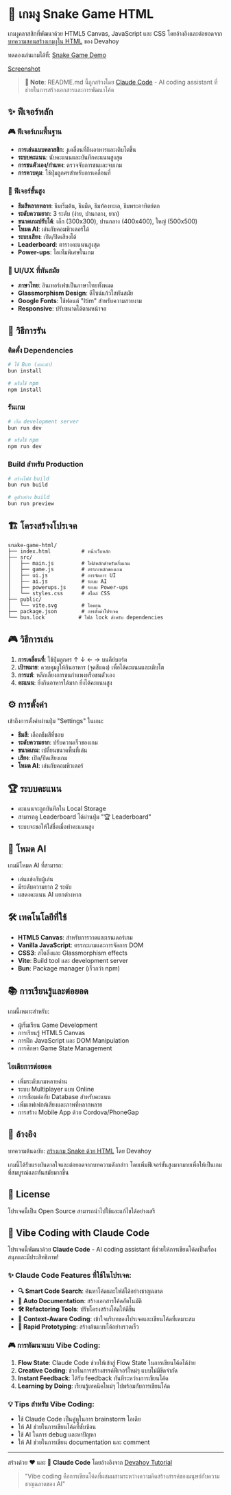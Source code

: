 # 🐍 เกมงู Snake Game HTML

เกมงูคลาสสิกที่พัฒนาด้วย HTML5 Canvas, JavaScript และ CSS โดยอ้างอิงและต่อยอดจาก[บทความสอนสร้างเกมงูใน HTML](https://www.devahoy.com/blog/2025/create-snake-game-html) ของ Devahoy

ทดลองเล่นเกมได้ที่: [Snake Game Demo](https://snake-game-html-with-claude.vercel.app/)

[Screenshot](./demo.png)

> **📝 Note**: README.md นี้ถูกสร้างโดย [Claude Code](https://claude.ai/code) - AI coding assistant ที่ช่วยในการสร้างเอกสารและการพัฒนาโค้ด

## ✨ ฟีเจอร์หลัก

### 🎮 ฟีเจอร์เกมพื้นฐาน

- **การเล่นแบบคลาสสิก**: งูเคลื่อนที่กินอาหารและเติบโตขึ้น
- **ระบบคะแนน**: นับคะแนนและบันทึกคะแนนสูงสุด
- **การชนตัวเอง/กำแพง**: ตรวจจับการชนและจบเกม
- **การควบคุม**: ใช้ปุ่มลูกศรสำหรับการเคลื่อนที่

### 🎨 ฟีเจอร์ขั้นสูง

- **ธีมสีหลากหลาย**: ธีมเริ่มต้น, ธีมมืด, ธีมท้องทะเล, ธีมพระอาทิตย์ตก
- **ระดับความยาก**: 3 ระดับ (ง่าย, ปานกลาง, ยาก)
- **ขนาดเกมปรับได้**: เล็ก (300x300), ปานกลาง (400x400), ใหญ่ (500x500)
- **โหมด AI**: เล่นกับคอมพิวเตอร์ได้
- **ระบบเสียง**: เปิด/ปิดเสียงได้
- **Leaderboard**: ตารางคะแนนสูงสุด
- **Power-ups**: ไอเท็มพิเศษในเกม

### 🎯 UI/UX ที่ทันสมัย

- **ภาษาไทย**: อินเทอร์เฟซเป็นภาษาไทยทั้งหมด
- **Glassmorphism Design**: ดีไซน์แก้วใสทันสมัย
- **Google Fonts**: ใช้ฟอนต์ "Itim" สำหรับความสวยงาม
- **Responsive**: ปรับขนาดได้ตามหน้าจอ

## 🚀 วิธีการรัน

### ติดตั้ง Dependencies

```bash
# ใช้ Bun (แนะนำ)
bun install

# หรือใช้ npm
npm install
```

### รันเกม

```bash
# เริ่ม development server
bun run dev

# หรือใช้ npm
npm run dev
```

### Build สำหรับ Production

```bash
# สร้างไฟล์ build
bun run build

# ดูตัวอย่าง build
bun run preview
```

## 🏗️ โครงสร้างโปรเจค

```
snake-game-html/
├── index.html          # หน้าเว็บหลัก
├── src/
│   ├── main.js         # ไฟล์หลักสำหรับเริ่มเกม
│   ├── game.js         # ตรรกะหลักของเกม
│   ├── ui.js           # การจัดการ UI
│   ├── ai.js           # ระบบ AI
│   ├── powerups.js     # ระบบ Power-ups
│   └── styles.css      # สไตล์ CSS
├── public/
│   └── vite.svg        # ไอคอน
├── package.json        # การตั้งค่าโปรเจค
└── bun.lock           # ไฟล์ lock สำหรับ dependencies
```

## 🎮 วิธีการเล่น

1. **การเคลื่อนที่**: ใช้ปุ่มลูกศร ↑ ↓ ← → บนคีย์บอร์ด
2. **เป้าหมาย**: ควบคุมงูให้กินอาหาร (จุดสีแดง) เพื่อได้คะแนนและเติบโต
3. **การแพ้**: หลีกเลี่ยงการชนกำแพงหรือชนตัวเอง
4. **คะแนน**: ยิ่งกินอาหารได้มาก ยิ่งได้คะแนนสูง

## ⚙️ การตั้งค่า

เข้าถึงการตั้งค่าผ่านปุ่ม "Settings" ในเกม:

- **ธีมสี**: เลือกธีมสีที่ชอบ
- **ระดับความยาก**: ปรับความเร็วของเกม
- **ขนาดเกม**: เปลี่ยนขนาดพื้นที่เล่น
- **เสียง**: เปิด/ปิดเสียงเกม
- **โหมด AI**: เล่นกับคอมพิวเตอร์

## 🏆 ระบบคะแนน

- คะแนนจะถูกบันทึกใน Local Storage
- สามารถดู Leaderboard ได้ผ่านปุ่ม "🏆 Leaderboard"
- ระบบจะขอให้ใส่ชื่อเมื่อทำคะแนนสูง

## 🤖 โหมด AI

เกมมีโหมด AI ที่สามารถ:

- เล่นแข่งกับผู้เล่น
- มีระดับความยาก 2 ระดับ
- แสดงคะแนน AI แยกต่างหาก

## 🛠️ เทคโนโลยีที่ใช้

- **HTML5 Canvas**: สำหรับการวาดและเรนเดอร์เกม
- **Vanilla JavaScript**: ตรรกะเกมและการจัดการ DOM
- **CSS3**: สไตลิ่งและ Glassmorphism effects
- **Vite**: Build tool และ development server
- **Bun**: Package manager (เร็วกว่า npm)

## 📚 การเรียนรู้และต่อยอด

เกมนี้เหมาะสำหรับ:

- ผู้เริ่มเรียน Game Development
- การเรียนรู้ HTML5 Canvas
- การฝึก JavaScript และ DOM Manipulation
- การศึกษา Game State Management

### ไอเดียการต่อยอด

- เพิ่มระดับเกมหลายด่าน
- ระบบ Multiplayer แบบ Online
- การเชื่อมต่อกับ Database สำหรับคะแนน
- เพิ่มเอฟเฟกต์เสียงและภาพที่หลากหลาย
- การสร้าง Mobile App ด้วย Cordova/PhoneGap

## 📖 อ้างอิง

บทความต้นฉบับ: [สร้างเกม Snake ด้วย HTML](https://www.devahoy.com/blog/2025/create-snake-game-html) โดย Devahoy

เกมนี้ได้รับแรงบันดาลใจและต่อยอดจากบทความดังกล่าว โดยเพิ่มฟีเจอร์ขั้นสูงมากมายเพื่อให้เป็นเกมที่สมบูรณ์และทันสมัยมากขึ้น

## 📄 License

โปรเจคนี้เป็น Open Source สามารถนำไปใช้และแก้ไขได้อย่างเสรี

## 🤖 Vibe Coding with Claude Code

โปรเจคนี้พัฒนาด้วย **Claude Code** - AI coding assistant ที่ช่วยให้การเขียนโค้ดเป็นเรื่องสนุกและมีประสิทธิภาพ!

### ✨ Claude Code Features ที่ใช้ในโปรเจค:

- **🔍 Smart Code Search**: ค้นหาโค้ดและไฟล์ได้อย่างชาญฉลาด
- **📝 Auto Documentation**: สร้างเอกสารโค้ดอัตโนมัติ
- **🛠️ Refactoring Tools**: ปรับโครงสร้างโค้ดให้ดีขึ้น
- **🎯 Context-Aware Coding**: เข้าใจบริบทของโปรเจคและเขียนโค้ดที่เหมาะสม
- **🚀 Rapid Prototyping**: สร้างต้นแบบได้อย่างรวดเร็ว

### 🎮 การพัฒนาแบบ Vibe Coding:

1. **Flow State**: Claude Code ช่วยให้เข้าสู่ Flow State ในการเขียนโค้ดได้ง่าย
2. **Creative Coding**: ช่วยในการสร้างสรรค์ฟีเจอร์ใหม่ๆ แบบไม่มีขีดจำกัด
3. **Instant Feedback**: ได้รับ feedback ทันทีระหว่างการเขียนโค้ด
4. **Learning by Doing**: เรียนรู้เทคนิคใหม่ๆ ไปพร้อมกับการเขียนโค้ด

### 💡 Tips สำหรับ Vibe Coding:

- ใช้ Claude Code เป็นคู่หูในการ brainstorm ไอเดีย
- ให้ AI ช่วยในการเขียนโค้ดที่ซับซ้อน
- ใช้ AI ในการ debug และหาปัญหา
- ให้ AI ช่วยในการเขียน documentation และ comment

---

สร้างด้วย ❤️ และ 🤖 **Claude Code** โดยอ้างอิงจาก [Devahoy Tutorial](https://www.devahoy.com/blog/2025/create-snake-game-html)

> "Vibe coding คือการเขียนโค้ดที่ผสมผสานระหว่างความคิดสร้างสรรค์ของมนุษย์กับความชาญฉลาดของ AI"
